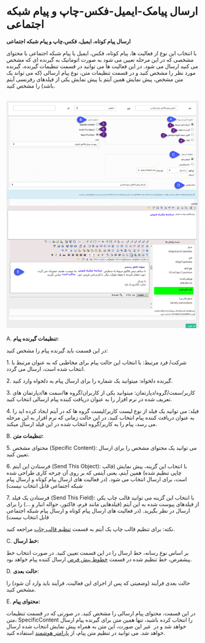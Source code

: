 # ارسال پیامک-ایمیل-فکس-چاپ و پیام شبکه اجتماعی    

**ارسال پیام کوتاه، ایمیل، فکس،چاپ و پیام شبکه اجتماعی** 

با انتخاب این نوع از فعالیت ها، پیام کوتاه، فکس، ایمیل یا پیام شبکه اجتماعی با محتوای مشخصی که در این مرحله تعیین می شود به صورت اتوماتیک به گیرنده ای که مشخص می کنید ارسال می شود. در این فعالیت ها می توانید در قسمت تنظیمات گیرنده، گیرنده مورد نظر را مشخص کنید و در قسمت تنظیمات متن، نوع پیام ارسالی (که می تواند یک متن مشخص، پیش نمایش همین آیتم یا پیش نمایش یکی از فیلدهای رفرنسی آیتم باشد) را مشخص کنید.

 ![](CommunicationActivity/CommunicationActivity.png)

A. **تنظیمات گیرنده پیام:**

در این قسمت باید گیرنده پیام را مشخص کنید:

1\. شرکت/ فرد مرتبط: با انتخاب این حالت پیام برای مخاطبی که به عنوان مرتبط با انتخاب شده است، ارسال می گردد.

2\. گیرنده دلخواه: میتوانید یک شماره را برای ارسال پیام به دلخواه وارد کنید.

3\. کاربر/سمت/گروه/دپارتمان: میتوانید یکی از کاربران/گروه ها/سمت ها/دپارتمان های تعریف شده در نرم افزار را به عنوان دریافت کننده پیام ارسالی انتخاب کنید.

4\. فیلد: می توانید یک فیلد از نوع لیست کاربر/لیست گروه ها که در آیتم ایجاد کرده اید را به عنوان دریافت کننده پیام انتخاب کنید. در این حالت زمانی که نرم افزار به این مرحله می رسد، پیام را به کاربر/گروه انتخاب شده در این فیلد ارسال میکند.

B. **تنظیمات متن:**

5\. محتوای مشخص (Specific Content): می توانید یک محتوای مشخص را برای ارسال تعیین کنید.

6\. فرستادن این آیتم (Send This Object): با انتخاب این گزینه، پیش نمایش (قالب چاپی تنظیم شده) همین آیتم، یعنی آیتمی که بر روی آن چرخه کاری طراحی شده است، برای ارسال انتخاب می شود. (در فعالیت های ارسال پیام کوتاه و ارسال پیام شبکه اجتماعی قابل انتخاب نیست)

7\. فرستادن یک فیلد (Send This Field): با انتخاب این گزینه می توانید قالب چاپ یکی از فیلدهای پیوست شده به این آیتم (فیلدهایی مانند فرم، فاکتور، حواله انبار و ...) را برای ارسال در نظر بگیرید. (در فعالیت های ارسال پیام کوتاه و ارسال پیام شبکه اجتماعی قابل انتخاب نیست)

نکته: برای تنظیم قالب چاپ یک آیتم به قسمت [تنظیم قالب چاپ](../../printpreviewdesign.md) مراجعه کنید.

C. **خط ارسال:**

بر اساس نوع رسانه، خط ارسال را در این قسمت تعیین کنید. در صورت انتخاب خط پیشفرض، خط تنظیم شده در قسمت [خطوط پیش فرض](../../../../TotalSetting/DefualtLines.md) ارسال کننده پیام خواهد بود.

D. **حالت بعدی**:

حالت بعدی فرآیند (وضعیتی که پس از اجرای این فعالیت، فرآیند باید وارد آن شود) را مشخص کنید.

E. **محتوای پیام:**

در این قسمت، محتوای پیام ارسالی را مشخص کنید. در صورتی که در قسمت تنظیمات متن، SpecificContent را انتخاب کرده باشید، تنها همین متن برای گیرنده پیام ارسال خواهد شد و در  غیر این صورت، این متن به همراه پیش نمایش انتخاب شده ارسال خواهد شد. می توانید در تنظیم متن پیام، از [پارامتر هوشمند](../../../../../AdvertisedTools/InteligentContext.md) استفاده کنید.